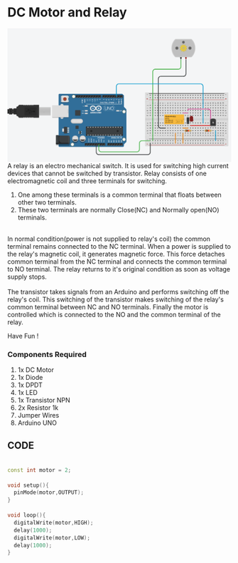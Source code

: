 <h1>DC Motor and Relay</h1>

<div>
    <img width=600 align=right src="https://github.com/Electroversity/Electroverse/blob/main/Basics%201/12-Motor%20and%20Relay/motor%20and%20relay.png">
    <p>A relay is an electro mechanical switch. It is used for switching high current devices that cannot be switched by transistor. Relay consists of one electromagnetic coil and three terminals for switching. 
        <ol>
            <li>One among these terminals is a common terminal that floats between other two terminals.</li>
            <li>These two terminals are normally Close(NC) and Normally open(NO) terminals.</li>
        </ol> <br>
      In normal condition(power is not supplied to relay's coil) the common terminal remains connected to the NC terminal. When a power is supplied to the relay's magnetic coil, it generates magnetic force. This force detaches common terminal from the NC terminal and connects the common terminal to NO terminal. The relay returns to it's original condition as soon as voltage supply stops.<br><br>
The transistor takes signals from an Arduino and performs switching off the relay's coil. This switching of the transistor makes switching of the relay's common terminal between NC and NO terminals. Finally the motor is controlled which is connected to the NO and the common terminal of the relay.
      
  Have Fun !</p>
    
  <h3>Components Required</h3>
  <ol>
    <li>1x DC Motor</li>
    <li>1x Diode</li>
    <li>1x DPDT</li>
    <li>1x LED</li>
    <li>1x Transistor NPN</li>
    <li>2x Resistor 1k</li>
    <li>Jumper Wires</li>
    <li>Arduino UNO</li>
  </ol>
    
</div>


  
## CODE
```C++

const int motor = 2;

void setup(){
  pinMode(motor,OUTPUT);
}

void loop(){
  digitalWrite(motor,HIGH);
  delay(1000);
  digitalWrite(motor,LOW);
  delay(1000);
}


```

